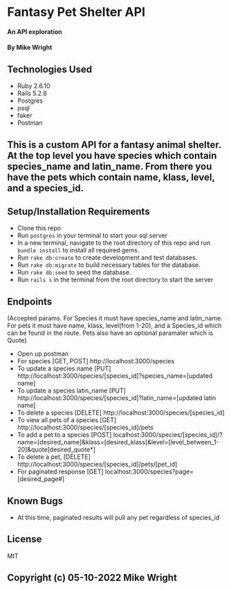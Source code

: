 # Fantasy Pet Shelter API

#### An API exploration

#### By Mike Wright

## Technologies Used

* Ruby 2.6.10
* Rails 5.2.8
* Postgres
* psql
* faker
* Postman



## This is a custom API for a fantasy animal shelter. At the top level you have species which contain species_name and latin_name. From there you have the pets which contain name, klass, level, and a species_id.

## Setup/Installation Requirements

* Clone this repo
* Run `postgres` in your terminal to start your sql server
* In a new terminal, navigate to the root directory of this repo and run `bundle install` to install all required gems.
* Run `rake db:create` to create development and test databases.
* Run `rake db:migrate` to build necessary tables for the database.
* Run `rake db:seed` to seed the database.
* Run `rails s` in the terminal from the root directory to start the server

## Endpoints
(Accepted params. For Species it must have species_name and latin_name.
For pets it must have name, klass, level(from 1-20), and a Species_id which can be found in the route. Pets also have an optional paramater which is Quote)
* Open up postman
* For species [GET, POST] http://localhost:3000/species
* To update a species name [PUT] http://localhost:3000/species/[species_id]?species_name=[updated name]
* To update a species latin_name [PUT] http://localhost:3000/species/[species_id]?latin_name=[updated latin name]
* To delete a species [DELETE] http://localhost:3000/species/[species_id]
* To view all pets of a species [GET] http://localhost:3000/species/[species_id]/pets
* To add a pet to a species [POST] localhost:3000/species/[species_id]/?name=[desired_name]&klass=[desired_klass]&level=[level_between_1-20]&quote[desired_quote*]
* To delete a pet, [DELETE] http://localhost:3000/species/[species_id]/pets/[pet_id]
* For paginated response [GET] localhost:3000/species?page=[desired_page#]


## Known Bugs

* At this time, paginated results will pull any pet regardless of species_id

## License 

MIT

## Copyright (c) 05-10-2022 Mike Wright
